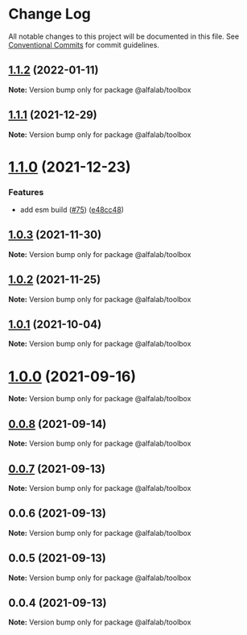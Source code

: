 # Change Log

All notable changes to this project will be documented in this file.
See [Conventional Commits](https://conventionalcommits.org) for commit guidelines.

## [1.1.2](https://github.com/alfa-laboratory/utils/compare/@alfalab/toolbox@1.1.1...@alfalab/toolbox@1.1.2) (2022-01-11)

**Note:** Version bump only for package @alfalab/toolbox





## [1.1.1](https://github.com/alfa-laboratory/utils/compare/@alfalab/toolbox@1.1.0...@alfalab/toolbox@1.1.1) (2021-12-29)

**Note:** Version bump only for package @alfalab/toolbox





# [1.1.0](https://github.com/alfa-laboratory/utils/compare/@alfalab/toolbox@1.0.3...@alfalab/toolbox@1.1.0) (2021-12-23)


### Features

* add esm build ([#75](https://github.com/alfa-laboratory/utils/issues/75)) ([e48cc48](https://github.com/alfa-laboratory/utils/commit/e48cc487b5db1815cdaf10ad6639d42741f0d772))





## [1.0.3](https://github.com/alfa-laboratory/utils/compare/@alfalab/toolbox@1.0.2...@alfalab/toolbox@1.0.3) (2021-11-30)

**Note:** Version bump only for package @alfalab/toolbox





## [1.0.2](https://github.com/alfa-laboratory/utils/compare/@alfalab/toolbox@1.0.1...@alfalab/toolbox@1.0.2) (2021-11-25)

**Note:** Version bump only for package @alfalab/toolbox





## [1.0.1](https://github.com/alfa-laboratory/utils/compare/@alfalab/toolbox@1.0.0...@alfalab/toolbox@1.0.1) (2021-10-04)

**Note:** Version bump only for package @alfalab/toolbox





# [1.0.0](https://github.com/alfa-laboratory/utils/compare/@alfalab/toolbox@0.0.8...@alfalab/toolbox@1.0.0) (2021-09-16)

**Note:** Version bump only for package @alfalab/toolbox





## [0.0.8](https://github.com/alfa-laboratory/utils/compare/@alfalab/toolbox@0.0.5...@alfalab/toolbox@0.0.8) (2021-09-14)

**Note:** Version bump only for package @alfalab/toolbox





## [0.0.7](https://github.com/alfa-laboratory/utils/compare/@alfalab/toolbox@0.0.5...@alfalab/toolbox@0.0.7) (2021-09-13)

**Note:** Version bump only for package @alfalab/toolbox





## 0.0.6 (2021-09-13)

**Note:** Version bump only for package @alfalab/toolbox





## 0.0.5 (2021-09-13)

**Note:** Version bump only for package @alfalab/toolbox





## 0.0.4 (2021-09-13)

**Note:** Version bump only for package @alfalab/toolbox
